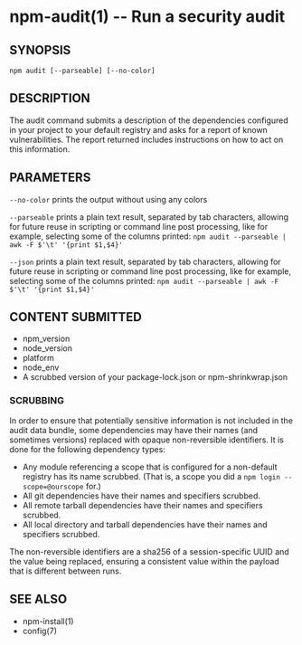 npm-audit(1) -- Run a security audit
====================================

## SYNOPSIS

    npm audit [--parseable] [--no-color]

## DESCRIPTION

The audit command submits a description of the dependencies configured in
your project to your default registry and asks for a report of known
vulnerabilities.  The report returned includes instructions on how to act on
this information.

## PARAMETERS

 `--no-color` prints the output without using any colors

 `--parseable` prints a plain text result, separated by tab characters, allowing for
 future reuse in scripting or command line post processing, like for example, selecting
 some of the columns printed: `npm audit --parseable | awk -F $'\t' '{print $1,$4}'`

 `--json` prints a plain text result, separated by tab characters, allowing for
 future reuse in scripting or command line post processing, like for example, selecting
 some of the columns printed: `npm audit --parseable | awk -F $'\t' '{print $1,$4}'`

## CONTENT SUBMITTED

* npm_version
* node_version
* platform
* node_env
* A scrubbed version of your package-lock.json or npm-shrinkwrap.json

### SCRUBBING

In order to ensure that potentially sensitive information is not included in
the audit data bundle, some dependencies may have their names (and sometimes
versions) replaced with opaque non-reversible identifiers.  It is done for
the following dependency types:

* Any module referencing a scope that is configured for a non-default
  registry has its name scrubbed.  (That is, a scope you did a `npm login --scope=@ourscope` for.)
* All git dependencies have their names and specifiers scrubbed.
* All remote tarball dependencies have their names and specifiers scrubbed.
* All local directory and tarball dependencies have their names and specifiers scrubbed.

The non-reversible identifiers are a sha256 of a session-specific UUID and the
value being replaced, ensuring a consistent value within the payload that is
different between runs.

## SEE ALSO

* npm-install(1)
* config(7)
